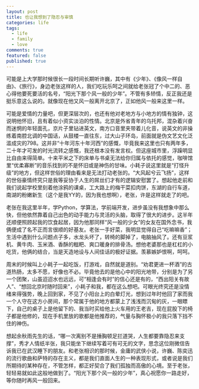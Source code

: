 ```yaml
---
layout: post
title: 也让我想到了隐忍与审慎
categories: life
tags:
  - life
  - family
  - love
comments: true
featured: false
published: true
---
```


可能是上大学那时候很长一段时间长期听许巍，其中有《少年》、《像风一样自由》、《旅行》，身边老张这样的人，我们吃玩乐呵之间就给老张冠了个中二的、恶心得他要死要活的名号，“阳光下那个风一般的少年”。不管有多矫情，反正我还是挺乐意这么说的。就像现在他又风一般离开北京了，正如他风一般来这里一样。

可能是爱情的力量吧，但更深层次的，也还有他对老地方与小地方的情有独钟，这说明他怀旧，且有着似小资实淡泊的性情。北京是外省青年的乌托邦，混杂着兴奋而迷惘的年轻面孔，京片子里钻进英文，南方口音里夹带着儿化音，说英文的非操练着南腔北调的中国话，从鼓楼一直往东，过大山子环岛，前面就是伪文艺文化泛滥成灾的798。这并非“十年河东十年河西”的感慨，毕竟我来这里也只有两年多，二十年才可发的时光流转之感慨，我还根本没有发言权。但这座城市里，浮躁明显比自由来得简单。十来平米之下的床单与书桌无法给你归属与依托的感觉，咖啡馆里“优柔寡断”的音乐找到的不是怀旧或是神伤的甘味。小耗子说这里就是“打怪升级”的地方，但这样世俗的理由看来是无法打动老张的。“大风起兮云飞扬”，这样的世俗豪情终究只是我等妥协于人生的屌丝们才有的逻辑安慰罢了。想起他走前和我们说起学校里刻着他涂鸦的课桌，工大路上的梅干菜扣肉饼，东湖的自行车道，南湖的粉嫩新生（这个是我YY的，因为我也想啊），老张，许是这样就走了的吧。

老张在我这里半年，学Python，学算法，学前端开发，进步虽没有我想象中那么快，但他依然靠着自己出色的动手能力与灵活的头脑，取得了很大的进步。这半年还顺便照顾起我的饮食起居，因为他那同样“风一般的少女”的女友在国外念书，我俩便成了名不正而言很顺的好基友。老张一手好菜，我明显觉得自己“吃嘛嘛香”；生活中遇到什么问题点子多，水龙头坏了，转椅的脚掉了，电脑抽风了。还有豆浆机、黄牛肉、玉米酒、香酥的糍粑、爽口暖身的排骨汤。想他老婆那也是杠杠的小吃货，他俩的结合，当是天造地设与人间佳话的极好证据。羡慕嫉妒恨啊，呵呵。

周末的时候叫上小耗子一起吃饭，打游戏，自然就是道别。“劝君更进一杯酒”的古道热肠，太多不愿，好像也不必。毕竟他去的是他心中的阳光地带，分别是为了另一个团聚，山虽迢迢水也远远，可“相逢会有时”的信心还是有的，“西出阳关有故人”、“想回北京时随时回来”，小耗子和我，都在这么想吧。可眼光终究还是没情绪来得强势，晚上回到家，不见了小阳台上的白晕灯光，想到过年时他回了家而我一个人守在这方小房间，那个常属于他的地方都蒙上了浅浅而沉甸的灰，一眼瞟下，自己的桌子上是他留下的、我当时买给他上火车用的王老吉，现在屁股下的椅子都是他修的，现在手机里放的歌都是他推荐的，气量与胸怀极小的我只落下挡不住的神伤。

想起余秋雨先生的话，“哪一次离别不是捶胸顿足拦道哭，人生都要靠隐忍来支撑”，秀才人情纸半张，我只能坐下继续写着可有可无的文字，思念这位刚微信告诉我已在武汉睡下的朋友。和老张相识的那时候，金庸的武侠小说，许巍、陈奕迅的流行歌曲和萨特的存在主义，都是我们直面人生的一种表现形式，或者说是我们所期待的某种存在，不管怎样，都正好契合了我们孤独而高傲的心境。至于老张，轻轻易就如此这般地做到了。“阳光下那个风一般的少年”，真心祝愿你一路走好，等你随时再风一般回来。
